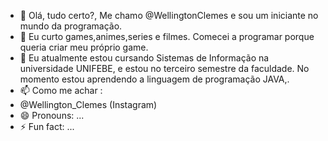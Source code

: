 - 👋 Olá, tudo certo?, Me chamo @WellingtonClemes e sou um iniciante no mundo da programação.
- 👀 Eu curto games,animes,series e filmes. Comecei a programar porque queria criar meu próprio game.
- 🌱 Eu atualmente estou cursando Sistemas de Informação na universidade UNIFEBE, e estou no terceiro semestre da faculdade. No momento estou aprendendo a linguagem de programação JAVA,.
- 📫 Como me achar :
-  @Wellington_Clemes (Instagram)
- 😄 Pronouns: ...
- ⚡ Fun fact: ...

<!---
WellingtonClemes/WellingtonClemes is a ✨ special ✨ repository because its `README.md` (this file) appears on your GitHub profile.
You can click the Preview link to take a look at your changes.
--->
